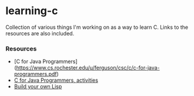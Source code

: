 # learning-c

Collection of various things I'm working on as a way to learn C. Links to the resources are also included.

### Resources

* [C for Java Programmers] (https://www.cs.rochester.edu/u/ferguson/csc/c/c-for-java-programmers.pdf)
* [C for Java Programmers, activities](https://www.cs.rochester.edu/u/ferguson/csc/c/tutorial/)
* [Build your own Lisp](http://www.buildyourownlisp.com/)
